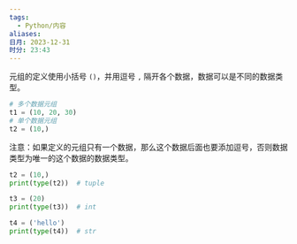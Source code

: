 ```yaml
---
tags:
  - Python/内容
aliases: 
日月: 2023-12-31
时分: 23:43
---
```

元组的定义使用小括号 `()`，并用逗号 `,` 隔开各个数据，数据可以是不同的数据类型。

```python
# 多个数据元组
t1 = (10, 20, 30)
# 单个数据元组
t2 = (10,)
```

注意：如果定义的元组只有一个数据，那么这个数据后面也要添加逗号，否则数据类型为唯一的这个数据的数据类型。

```python
t2 = (10,)
print(type(t2))  # tuple

t3 = (20)
print(type(t3))  # int

t4 = ('hello')
print(type(t4))  # str
```